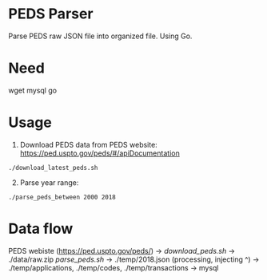 # PEDS Parser

Parse PEDS raw JSON file into organized file. Using Go.

# Need

wget
mysql
go


# Usage

1. Download PEDS data from PEDS website: https://ped.uspto.gov/peds/#/apiDocumentation

`./download_latest_peds.sh`

2. Parse year range:

`./parse_peds_between 2000 2018`

# Data flow

PEDS webiste (https://ped.uspto.gov/peds/) ->
*download_peds.sh* -> ./data/raw.zip
*parse_peds.sh* -> ./temp/2018.json
(processing, injecting ^) -> ./temp/applications, ./temp/codes, ./temp/transactions
-> mysql